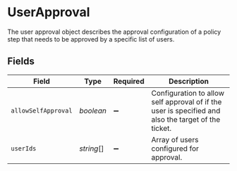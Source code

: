 # UserApproval

The user approval object describes the approval configuration of a policy step that needs to be approved by a specific list of users.


## Fields

| Field                                                                                               | Type                                                                                                | Required                                                                                            | Description                                                                                         |
| --------------------------------------------------------------------------------------------------- | --------------------------------------------------------------------------------------------------- | --------------------------------------------------------------------------------------------------- | --------------------------------------------------------------------------------------------------- |
| `allowSelfApproval`                                                                                 | *boolean*                                                                                           | :heavy_minus_sign:                                                                                  | Configuration to allow self approval of if the user is specified and also the target of the ticket. |
| `userIds`                                                                                           | *string*[]                                                                                          | :heavy_minus_sign:                                                                                  | Array of users configured for approval.                                                             |